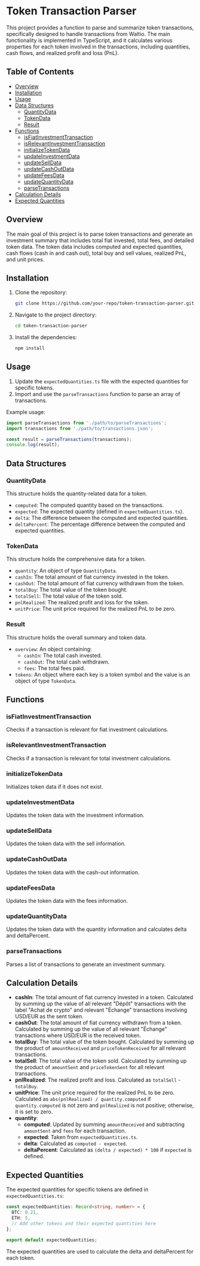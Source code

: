 # Token Transaction Parser

This project provides a function to parse and summarize token transactions, specifically designed to handle transactions from Waltio. The main functionality is implemented in TypeScript, and it calculates various properties for each token involved in the transactions, including quantities, cash flows, and realized profit and loss (PnL).

## Table of Contents

- [Overview](#overview)
- [Installation](#installation)
- [Usage](#usage)
- [Data Structures](#data-structures)
  - [QuantityData](#quantitydata)
  - [TokenData](#tokendata)
  - [Result](#result)
- [Functions](#functions)
  - [isFiatInvestmentTransaction](#isfiatinvestmenttransaction)
  - [isRelevantInvestmentTransaction](#isrelevantinvestmenttransaction)
  - [initializeTokenData](#initializetokendata)
  - [updateInvestmentData](#updateinvestmentdata)
  - [updateSellData](#updateselldata)
  - [updateCashOutData](#updatecashoutdata)
  - [updateFeesData](#updatefeesdata)
  - [updateQuantityData](#updatequantitydata)
  - [parseTransactions](#parsetransactions)
- [Calculation Details](#calculation-details)
- [Expected Quantities](#expected-quantities)

## Overview

The main goal of this project is to parse token transactions and generate an investment summary that includes total fiat invested, total fees, and detailed token data. The token data includes computed and expected quantities, cash flows (cash in and cash out), total buy and sell values, realized PnL, and unit prices.

## Installation

1. Clone the repository:
   ```bash
   git clone https://github.com/your-repo/token-transaction-parser.git
   ```
2. Navigate to the project directory:
   ```bash
   cd token-transaction-parser
   ```
3. Install the dependencies:
   ```bash
   npm install
   ```

## Usage

1. Update the `expectedQuantities.ts` file with the expected quantities for specific tokens.
2. Import and use the `parseTransactions` function to parse an array of transactions.

Example usage:
```typescript
import parseTransactions from './path/to/parseTransactions';
import transactions from './path/to/transactions.json';

const result = parseTransactions(transactions);
console.log(result);
```

## Data Structures

### QuantityData

This structure holds the quantity-related data for a token.

- `computed`: The computed quantity based on the transactions.
- `expected`: The expected quantity (defined in `expectedQuantities.ts`).
- `delta`: The difference between the computed and expected quantities.
- `deltaPercent`: The percentage difference between the computed and expected quantities.

### TokenData

This structure holds the comprehensive data for a token.

- `quantity`: An object of type `QuantityData`.
- `cashIn`: The total amount of fiat currency invested in the token.
- `cashOut`: The total amount of fiat currency withdrawn from the token.
- `totalBuy`: The total value of the token bought.
- `totalSell`: The total value of the token sold.
- `pnlRealized`: The realized profit and loss for the token.
- `unitPrice`: The unit price required for the realized PnL to be zero.

### Result

This structure holds the overall summary and token data.

- `overview`: An object containing:
  - `cashIn`: The total cash invested.
  - `cashOut`: The total cash withdrawn.
  - `fees`: The total fees paid.
- `tokens`: An object where each key is a token symbol and the value is an object of type `TokenData`.

## Functions

### isFiatInvestmentTransaction

Checks if a transaction is relevant for fiat investment calculations.

### isRelevantInvestmentTransaction

Checks if a transaction is relevant for total investment calculations.

### initializeTokenData

Initializes token data if it does not exist.

### updateInvestmentData

Updates the token data with the investment information.

### updateSellData

Updates the token data with the sell information.

### updateCashOutData

Updates the token data with the cash-out information.

### updateFeesData

Updates the token data with the fees information.

### updateQuantityData

Updates the token data with the quantity information and calculates delta and deltaPercent.

### parseTransactions

Parses a list of transactions to generate an investment summary.

## Calculation Details

- **cashIn**: The total amount of fiat currency invested in a token. Calculated by summing up the value of all relevant "Dépôt" transactions with the label "Achat de crypto" and relevant "Échange" transactions involving USD/EUR as the sent token.
- **cashOut**: The total amount of fiat currency withdrawn from a token. Calculated by summing up the value of all relevant "Échange" transactions where USD/EUR is the received token.
- **totalBuy**: The total value of the token bought. Calculated by summing up the product of `amountReceived` and `priceTokenReceived` for all relevant transactions.
- **totalSell**: The total value of the token sold. Calculated by summing up the product of `amountSent` and `priceTokenSent` for all relevant transactions.
- **pnlRealized**: The realized profit and loss. Calculated as `totalSell` - `totalBuy`.
- **unitPrice**: The unit price required for the realized PnL to be zero. Calculated as `abs(pnlRealized) / quantity.computed` if `quantity.computed` is not zero and `pnlRealized` is not positive; otherwise, it is set to zero.
- **quantity**: 
  - **computed**: Updated by summing `amountReceived` and subtracting `amountSent` and `fees` for each transaction.
  - **expected**: Taken from `expectedQuantities.ts`.
  - **delta**: Calculated as `computed - expected`.
  - **deltaPercent**: Calculated as `(delta / expected) * 100` if `expected` is defined.

## Expected Quantities

The expected quantities for specific tokens are defined in `expectedQuantities.ts`:

```typescript
const expectedQuantities: Record<string, number> = {
  BTC: 0.21,
  ETH: 5,
  // Add other tokens and their expected quantities here
};

export default expectedQuantities;
```

The expected quantities are used to calculate the delta and deltaPercent for each token.
